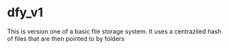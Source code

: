 # dfy_v1

This is version one of a basic file storage system.
It uses a centraziled hash of files that are then pointed to by folders
